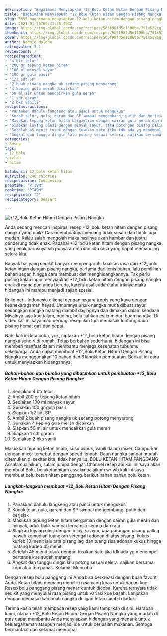 ```yaml
---
description: "Bagaimana Menyiapkan *12_Bolu Ketan Hitam Dengan Pisang Nangka, Bikin Ngiler"
title: "Bagaimana Menyiapkan *12_Bolu Ketan Hitam Dengan Pisang Nangka, Bikin Ngiler"
slug: 3655-bagaimana-menyiapkan-12-bolu-ketan-hitam-dengan-pisang-nangka-bikin-ngiler
date: 2021-01-25T06:41:56.493Z
image: https://img-global.cpcdn.com/recipes/5d5f98fd5e1106ba/751x532cq70/12_bolu-ketan-hitam-dengan-pisang-nangka-foto-resep-utama.jpg
thumbnail: https://img-global.cpcdn.com/recipes/5d5f98fd5e1106ba/751x532cq70/12_bolu-ketan-hitam-dengan-pisang-nangka-foto-resep-utama.jpg
cover: https://img-global.cpcdn.com/recipes/5d5f98fd5e1106ba/751x532cq70/12_bolu-ketan-hitam-dengan-pisang-nangka-foto-resep-utama.jpg
author: Nannie Malone
ratingvalue: 3.1
reviewcount: 7
recipeingredient:
- "4 btr telur"
- "200 gr tepung ketan hitam"
- "100 ml minyak sayur"
- "100 gr gula pasir"
- "1/2 sdt SP"
- "2 buah pisang nangka uk sedang potong menyerong"
- "4 keping gula merah dicairkan"
- "50 ml air untuk mencairkan gula merah"
- "1 sdt garam"
- "2 bks vanili"
recipeinstructions:
- "Panaskan dahulu langseng atau panci untuk mengukus"
- "Kocok telur, gula, garam dan SP sampai mengembang, putih dan berjejak"
- "Masukan tepung ketan hitam bergantian dengan cairan gula merah dan minyak, aduk balik sampai tercampu semua dan rata"
- "Siapkan loyang olesi dengan minyak sayur, tata potongan pisang paling bawah kemudian tuangkan setengah adonan di atas pisang, kukus kurleb 10 menit lalu tata pisang lagi dan tuang sisa adonan kukus hingga matang kurleb 45 menit."
- "Setelah 45 menit tusuk dengan tusukan sate jika tdk ada yg menempel pertanda kue sudah matang."
- "Angkat dan tunggu dingin lalu potong sesuai selera, sajikan bersama kopi atau teh panas. Selamat Mencoba"
categories:
- Resep
tags:
- 12_bolu
- ketan
- hitam

katakunci: 12_bolu ketan hitam 
nutrition: 246 calories
recipecuisine: Indonesian
preptime: "PT18M"
cooktime: "PT49M"
recipeyield: "2"
recipecategory: Dessert

---
```



![*12_Bolu Ketan Hitam Dengan Pisang Nangka](https://img-global.cpcdn.com/recipes/5d5f98fd5e1106ba/751x532cq70/12_bolu-ketan-hitam-dengan-pisang-nangka-foto-resep-utama.jpg)

Anda sedang mencari inspirasi resep *12_bolu ketan hitam dengan pisang nangka yang unik? Cara membuatnya memang tidak susah dan tidak juga mudah. Kalau salah mengolah maka hasilnya akan hambar dan justru cenderung tidak enak. Padahal *12_bolu ketan hitam dengan pisang nangka yang enak harusnya sih punya aroma dan cita rasa yang dapat memancing selera kita.

Banyak hal yang sedikit banyak mempengaruhi kualitas rasa dari *12_bolu ketan hitam dengan pisang nangka, pertama dari jenis bahan, lalu pemilihan bahan segar, hingga cara membuat dan menghidangkannya. Tak perlu pusing kalau ingin menyiapkan *12_bolu ketan hitam dengan pisang nangka enak di mana pun anda berada, karena asal sudah tahu triknya maka hidangan ini mampu menjadi sajian spesial.

Brilio.net - Indonesia dikenal dengan negara tropis yang kaya dengan keanekaragaman hayati. Umumnya untuk nangka muda dibuat sayur, sedangkan nangka matang diambil dagingnya dan dimakan dalam keadaan Misalnya saja kue talam, puding, bolu bahkan es krim dari buah nangka. Di video kali ini saya mau berbagi resep dan tips memasak lontong daun pisang hemat gas dan cepat.


Nah, kali ini kita coba, yuk, ciptakan *12_bolu ketan hitam dengan pisang nangka sendiri di rumah. Tetap berbahan sederhana, hidangan ini bisa memberi manfaat dalam membantu menjaga kesehatan tubuhmu sekeluarga. Anda dapat membuat *12_Bolu Ketan Hitam Dengan Pisang Nangka menggunakan 10 bahan dan 6 langkah pembuatan. Berikut ini cara untuk menyiapkan hidangannya.

<!--inarticleads1-->

##### Bahan-bahan dan bumbu yang dibutuhkan untuk pembuatan *12_Bolu Ketan Hitam Dengan Pisang Nangka:

1. Sediakan 4 btr telur
1. Ambil 200 gr tepung ketan hitam
1. Sediakan 100 ml minyak sayur
1. Gunakan 100 gr gula pasir
1. Siapkan 1/2 sdt SP
1. Ambil 2 buah pisang nangka uk sedang potong menyerong
1. Gunakan 4 keping gula merah dicairkan
1. Siapkan 50 ml air untuk mencairkan gula merah
1. Siapkan 1 sdt garam
1. Sediakan 2 bks vanili


Masukkan tepung ketan hitam, susu bubuk, vanili dalam mixer. Campurkan dengan mixer tersebut dengan speed rendah. Daun nangka sangat mudah ditemukan di sekitar kita, tidak hanya itu. BOLU KETAN HITAM PANGGANG Assalamualaikum, salam jumpa dengan Channel resep abi kali ini saya akan membuat Bolu. boluketanhitam assalamualaikum wr wb.kali ini saya membuat bolu ketan hitam panggang. berikut bahan bahan bolu ketan . 

<!--inarticleads2-->

##### Langkah-langkah membuat *12_Bolu Ketan Hitam Dengan Pisang Nangka:

1. Panaskan dahulu langseng atau panci untuk mengukus
1. Kocok telur, gula, garam dan SP sampai mengembang, putih dan berjejak
1. Masukan tepung ketan hitam bergantian dengan cairan gula merah dan minyak, aduk balik sampai tercampu semua dan rata
1. Siapkan loyang olesi dengan minyak sayur, tata potongan pisang paling bawah kemudian tuangkan setengah adonan di atas pisang, kukus kurleb 10 menit lalu tata pisang lagi dan tuang sisa adonan kukus hingga matang kurleb 45 menit.
1. Setelah 45 menit tusuk dengan tusukan sate jika tdk ada yg menempel pertanda kue sudah matang.
1. Angkat dan tunggu dingin lalu potong sesuai selera, sajikan bersama kopi atau teh panas. Selamat Mencoba


Dengan resep bolu panggang ini Anda bisa berkreasi dengan buah favorit Anda. Ketan hitam memang memiliki rasa yang khas untuk varian kue. Resep bolu panggang pisang menarik untuk dicoba. Karena ternyata tidak sedikit yang menyukai rasa pisang untuk variasi kue basah. Lanjutkan dengan memasukkan buah nangka dengan tetap sambil diaduk. 

Terima kasih telah membaca resep yang kami tampilkan di sini. Harapan kami, olahan *12_Bolu Ketan Hitam Dengan Pisang Nangka yang mudah di atas dapat membantu Anda menyiapkan hidangan yang menarik untuk keluarga/teman ataupun menjadi ide untuk berjualan makanan. Semoga bermanfaat dan selamat mencoba!
